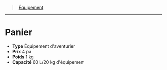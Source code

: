 ﻿---
!Equipment
Type: Équipement d'aventurier
Price: 4 pa
Weight: 1 kg
Capacity: 60 L/20 kg d'équipement
Id: equipment_hd.md#panier
ParentLink: equipment_hd.md#Équipement
Name: Panier
ParentName: Équipement
NameLevel: 1
Attributes: {}
---
> [Équipement](hd_equipment.md)

---

# Panier

- **Type** Équipement d'aventurier
- **Prix** 4 pa
- **Poids** 1 kg
- **Capacité** 60 L/20 kg d'équipement

